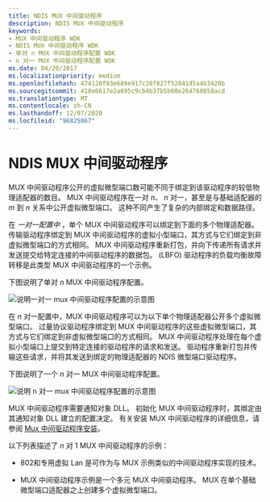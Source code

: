 ```yaml
---
title: NDIS MUX 中间驱动程序
description: NDIS MUX 中间驱动程序
keywords:
- MUX 中间驱动程序 WDK
- NDIS MUX 中间驱动程序 WDK
- 单对 n MUX 中间驱动程序配置 WDK
- n 对一 MUX 中间驱动程序配置 WDK
ms.date: 04/20/2017
ms.localizationpriority: medium
ms.openlocfilehash: 474120f93e689e917c28f827f52841d5a4b3420b
ms.sourcegitcommit: 418e6617e2a695c9cb4b37b5b60e264760858acd
ms.translationtype: MT
ms.contentlocale: zh-CN
ms.lasthandoff: 12/07/2020
ms.locfileid: "96825067"
---
```

# <a name="ndis-mux-intermediate-drivers"></a>NDIS MUX 中间驱动程序





MUX 中间驱动程序公开的虚拟微型端口数可能不同于绑定到该驱动程序的较低物理适配器的数目。 MUX 中间驱动程序在一对 *n*、 *n* 对一，甚至是与基础适配器的 *m* 到 *n* 关系中公开虚拟微型端口。 这种不同产生了复杂的内部绑定和数据路径。

在 *一对一配置中* ，单个 MUX 中间驱动程序可以绑定到下面的多个物理适配器。 传输驱动程序绑定到 MUX 中间驱动程序的虚拟小型端口，其方式与它们绑定到非虚拟微型端口的方式相同。 MUX 中间驱动程序重新打包，并向下传递所有请求并发送提交给特定连接的中间驱动程序的数据包。  (LBFO) 驱动程序的负载均衡故障转移是此类型 MUX 中间驱动程序的一个示例。

下图说明了单对 *n* MUX 中间驱动程序配置。

![说明一对一 mux 中间驱动程序配置的示意图](images/1tonmux.png)

在 *n* 对一配置中，MUX 中间驱动程序可以为以下单个物理适配器公开多个虚拟微型端口。 过量协议驱动程序绑定到 MUX 中间驱动程序的这些虚拟微型端口，其方式与它们绑定到非虚拟微型端口的方式相同。 MUX 中间驱动程序处理在每个虚拟小型端口上提交到特定连接的驱动程序的请求和发送。 驱动程序重新打包并传输这些请求，并将其发送到绑定的物理适配器的 NDIS 微型端口驱动程序。

下图说明了一个 *n* 对一 MUX 中间驱动程序配置。

![说明 n 对一 mux 中间驱动程序配置的示意图](images/nto1mux.png)

MUX 中间驱动程序需要通知对象 DLL。 初始化 MUX 中间驱动程序时，其绑定由其通知对象 DLL 建立的配置决定。 有关安装 MUX 中间驱动程序的详细信息，请参阅 [Mux 中间驱动程序安装](mux-intermediate-driver-installation.md)。

以下列表描述了 *n* 对 1 MUX 中间驱动程序的示例：

-   802和专用虚拟 Lan 是可作为与 MUX 示例类似的中间驱动程序实现的技术。

-   MUX 中间驱动程序示例是一个多元 MUX 中间驱动程序。 MUX 在单个基础微型端口适配器之上创建多个虚拟微型端口。

 

 





